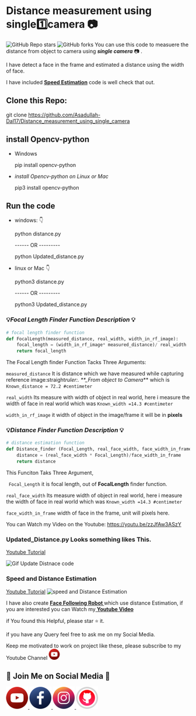 # Distance measurement using single:one:camera :camera:

![GitHub Repo stars](https://img.shields.io/github/stars/Asadullah-Dal17/Distance_measurement_using_single_camera?style=social) ![GitHub forks](https://img.shields.io/github/forks/Asadullah-Dal17/Distance_measurement_using_single_camera?style=social)
You can use this code to measuere the distance from object to camera using **_single camera_** :camera: .

I have detect a face in the frame and estimated a distance using the width of face.

I have included [**Speed Estimation**](https://github.com/Asadullah-Dal17/Distance_measurement_using_single_camera/tree/main/Speed) code is well check that out.

## Clone this Repo:

git clone https://github.com/Asadullah-Dal17/Distance_measurement_using_single_camera

## install Opencv-python

- Windows

  pip install opencv-python

- _install Opencv-python on Linux or Mac_

  pip3 install opencv-python

## Run the code

- windows: :point_down:

  python distance.py

  ------ OR ---------

  python Updated_distance.py

- linux or Mac :point_down:

  python3 distance.py

  ------ OR ---------

  python3 Updated_distance.py

### :bulb:_Focal Length Finder Function Description_ :bulb:

```python
# focal length finder function
def FocalLength(measured_distance, real_width, width_in_rf_image):
    focal_length = (width_in_rf_image* measured_distance)/ real_width
    return focal_length

```

The Focal Length finder Function Tacks Three Arguments:

`measured_distance` It is distance which we have measured while capturing reference image:straight*ruler:. \*\*\_From object to Camera*\*\* which is `Known_distance = 72.2 #centimeter`

`real_width` Its measure with width of object in real world, here i measure the width of face in real world which was `Known_width =14.3 #centimeter`

`width_in_rf_image` it width of object in the image/frame it will be in **pixels**

### :bulb:_Distance Finder Function Description_ :bulb:

```python
# distance estimation function
def Distance_finder (Focal_Length, real_face_width, face_width_in_frame):
    distance = (real_face_width * Focal_Length)/face_width_in_frame
    return distance

```

This Funciton Taks Three Argument,

` Focal_Length` it is focal length, out of **FocalLength** finder function.

`real_face_width` Its measure width of object in real world, here i measure the width of face in real world which was `Known_width =14.3 #centimeter`

`face_width_in_frame` width of face in the frame, unit will pixels here.

You can Watch my Video on the Youtube: https://youtu.be/zzJfAw3ASzY

### Updated_Distance.py Looks something likes This.

[Youtube Tutorial](https://youtu.be/zzJfAw3ASzY)

<img alt="Gif Update Distnace code " src="Ouput_Updated_distance.gif">

### Speed and Distance Estimation

[Youtube Tutorial](https://youtu.be/DIxcLghsQ4Q)
<img alt="speed and Distance Estimation" src="speed_distance_estiamtion.gif">

I have also create <a href ="https://github.com/Asadullah-Dal17/Face-Following-Robot-using-Distance-Estimation"> <strong>Face Following Robot </strong> </a> which use distance Estimation, if you are interested you can Watch my<a href ="https://youtu.be/5FSOZe96kNg"> <strong>Youtube Video</strong> </a>

if You found this Helpful, please star :star: it.

if you have any Query feel free to ask me on my Social Media.

Keep me motivated to work on project like these, please subscribe to my Youtube Channel <img src ="/icons/youtub-icon.svg" width ="30">

## :green_heart: Join Me on Social Media :green_heart:

<a href="https://www.youtube.com/c/aiphile"> <img alt="AiPhile Youtube" src="icons/youtub-icon.svg"  width="60" height="60">
</a>
<a href="https://www.facebook.com/AIPhile17">
<img alt="AiPhile Facebook" src="icons/facebook-icon.svg"  width="60" height="60">
</a>
<a href="https://www.instagram.com/aiphile17/"> <img alt="AiPhile Insta" src="icons/instagram-icon.svg"  width="60" height="60">
</a>
<a href="https://github.com/Asadullah-Dal17"> <img alt="Github" src="icons/github-icon.svg"  width="60" height="60">
</a>

